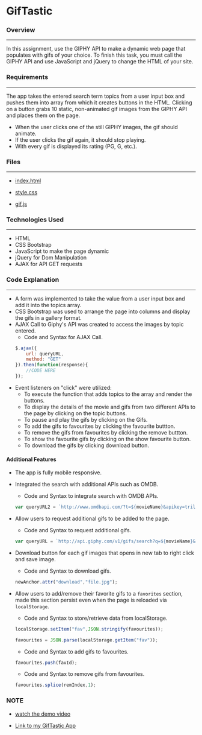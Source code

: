 # GifTastic
### Overview
---
In this assignment, use the GIPHY API to make a dynamic web page that populates with gifs of your choice. To finish this task, you must call the GIPHY API and use JavaScript and jQuery to change the HTML of your site.

### Requirements
---
The app takes the entered search term topics from a user input box and pushes them into array from which it creates buttons in the HTML. Clicking on a button grabs 10 static, non-animated gif images from the GIPHY API and places them on the page.
* When the user clicks one of the still GIPHY images, the gif should animate.
* If the user clicks the gif again, it should stop playing.
* With every gif is displayed its rating (PG, G, etc.).
### Files
---
* [index.html](https://github.com/liaswapna/Giphy/blob/master/index.html)

* [style.css](https://github.com/liaswapna/Giphy/blob/master/assets/css/style.css)

* [gif.js](https://github.com/liaswapna/Giphy/blob/master/assets/javascript/gif.js)

### Technologies Used
---
* HTML
* CSS Bootstrap
* JavaScript to make the page dynamic
* jQuery for Dom Manipulation
* AJAX for API GET requests

### Code Explanation
---
* A form was implemented to take the value from a user input box and add it into the topics array.
* CSS Bootstrap was used to arrange the page into columns and display the gifs in a gallery format.
* AJAX Call to Giphy's API was created to access the images by topic entered.
    * Code and Syntax for AJAX Call.
    ```javascript
    $.ajax({
        url: queryURL,
        method: "GET"
    }).then(function(response){
        //CODE HERE
    });
    ```
* Event listeners on "click" were utilized: 
    * To execute the function that adds topics to the array and render the buttons.
    * To display the details of the movie and gifs from two different APIs to the page by clicking on the topic buttons.
    * To pause and play the gifs by clicking on the Gifs.
    * To add the gifs to favourites by clicking the favourite buttton.
    * To remove the gifs from favourites by clicking the remove buttton.
    * To show the favourite gifs by clicking on the show favourite button.
    * To download the gifs by clicking download button.
#### Additional Features
* The app is fully mobile responsive.
* Integrated the search with additional APIs such as OMDB.
    * Code and Syntax to integrate search with OMDB APIs.
    ```javascript
    var queryURL2 = `http://www.omdbapi.com/?t=${movieName}&apikey=trilogy`;
    ```
* Allow users to request additional gifs to be added to the page.
    * Code and Syntax to request additional gifs.
    ```javascript
    var queryURL = `http://api.giphy.com/v1/gifs/search?q=${movieName}&api_key=A2Hw4RAXUAp9JUnpyZh9PqNapjox1Tj6&limit=${previousCount}`;
    ```
* Download button for each gif images that opens in new tab to right click and save image.
    * Code and Syntax to download gifs.
    ```javascript
    newAnchor.attr("download","file.jpg");
    ```

* Allow users to add/remove their favorite gifs to a `favorites` section, made this section persist even when the page is reloaded via `localStorage`.
    * Code and Syntax to store/retrieve data from localStorage.
    ```javascript
    localStorage.setItem("fav",JSON.stringify(favourites));

    favourites = JSON.parse(localStorage.getItem("fav"));
    ```
    * Code and Syntax to add gifs to favourites.
    ```javascript
    favourites.push(favId);
    ```
    * Code and Syntax to remove gifs from favourites.
    ```javascript
    favourites.splice(remIndex,1);
    ```

### NOTE
* [watch the demo video](https://youtu.be/BqreERTLjgQ)

* [Link to my GifTastic App](https://liaswapna.github.io/Giphy/)
